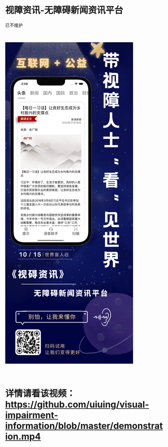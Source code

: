 # 视障资讯-无障碍新闻资讯平台

已不维护

<br />

![banner](banner.png)

<br />

# 详情请看该视频：https://github.com/uiuing/visual-impairment-information/blob/master/demonstration.mp4
